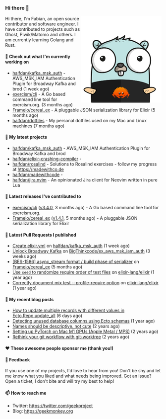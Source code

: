 ### Hi there 👋

<img align="right" src="https://raw.githubusercontent.com/halfdan/halfdan/master/assets/rustgopher.png" width="260">

Hi there, I'm Fabian, an open source contributor and software engineer. I have contributed to projects such as Ghost, Piwik/Matomo and others. I am currently learning Golang and Rust.

#### 👷 Check out what I'm currently working on

- [halfdan/kafka_msk_auth](https://github.com/halfdan/kafka_msk_auth) - AWS_MSK_IAM Authentication Plugin for Broadway Kafka and brod (1 week ago)
- [exercism/cli](https://github.com/exercism/cli) - A Go based command line tool for exercism.org. (3 months ago)
- [Frameio/cereal_ex](https://github.com/Frameio/cereal_ex) - A pluggable JSON serialization library for Elixir (5 months ago)
- [halfdan/dotfiles](https://github.com/halfdan/dotfiles) - My personal dotfiles used on my Mac and Linux machines (7 months ago)

#### 🌱 My latest projects

- [halfdan/kafka_msk_auth](https://github.com/halfdan/kafka_msk_auth) - AWS_MSK_IAM Authentication Plugin for Broadway Kafka and brod
- [halfdan/elixir-crashing-compiler](https://github.com/halfdan/elixir-crashing-compiler) - 
- [halfdan/rosalind](https://github.com/halfdan/rosalind) - Solutions to Rosalind exercises - follow my progress at https://madewithco.de
- [halfdan/madewithcode](https://github.com/halfdan/madewithcode) - 
- [halfdan/jira.nvim](https://github.com/halfdan/jira.nvim) - An opinionated Jira client for Neovim written in pure Lua

#### 🔭 Latest releases I've contributed to

- [exercism/cli](https://github.com/exercism/cli) ([v3.4.0](https://github.com/exercism/cli/releases/tag/v3.4.0), 3 months ago) - A Go based command line tool for exercism.org.
- [Frameio/cereal_ex](https://github.com/Frameio/cereal_ex) ([v1.4.1](https://github.com/Frameio/cereal_ex/releases/tag/v1.4.1), 5 months ago) - A pluggable JSON serialization library for Elixir

#### 🔨 Latest Pull Requests I published

- [Create elixir.yml](https://github.com/halfdan/kafka_msk_auth/pull/1) on [halfdan/kafka_msk_auth](https://github.com/halfdan/kafka_msk_auth) (1 week ago)
- [Unlock Broadway Kafka](https://github.com/BigThinkcode/ex_aws_msk_iam_auth/pull/1) on [BigThinkcode/ex_aws_msk_iam_auth](https://github.com/BigThinkcode/ex_aws_msk_iam_auth) (3 weeks ago)
- [[BES-1586] async_stream format / build phase of serializer](https://github.com/Frameio/cereal_ex/pull/20) on [Frameio/cereal_ex](https://github.com/Frameio/cereal_ex) (5 months ago)
- [Use `seed` to randomize require order of test files](https://github.com/elixir-lang/elixir/pull/12442) on [elixir-lang/elixir](https://github.com/elixir-lang/elixir) (1 year ago)
- [Correctly document mix test --profile-require option](https://github.com/elixir-lang/elixir/pull/12441) on [elixir-lang/elixir](https://github.com/elixir-lang/elixir) (1 year ago)

#### 📜 My recent blog posts

- [How to update multiple records with different values in Ecto.Repo.update_all](https://geekmonkey.org/updating-multiple-records-with-different-values-in-ecto-repo-update_all/) (6 days ago)
- [Detecting unused database columns using Ecto schemas](https://geekmonkey.org/detecting-unused-database-columns-using-ecto-schemas/) (1 year ago)
- [Names should be descriptive, not cute](https://geekmonkey.org/names-should-be-descriptive-not-cute/) (2 years ago)
- [Setting up PyTorch on Mac M1 GPUs (Apple Metal / MPS)](https://geekmonkey.org/setting-up-jupyter-lab-with-pytorch-on-a-mac-with-gpu/) (2 years ago)
- [Rethink your git workflow with git-worktree](https://geekmonkey.org/rethink-your-git-workflow-with-git-worktree/) (2 years ago)

#### ❤️ These awesome people sponsor me (thank you!)


#### 💬 Feedback

If you use one of my projects, I'd love to hear from you! Don't be shy and let me know what you liked
and what needs being improved. Got an issue? Open a ticket, I don't bite and will try my best to help!

#### 📫 How to reach me

- Twitter: https://twitter.com/geekproject
- Blog: https://geekmonkey.org
